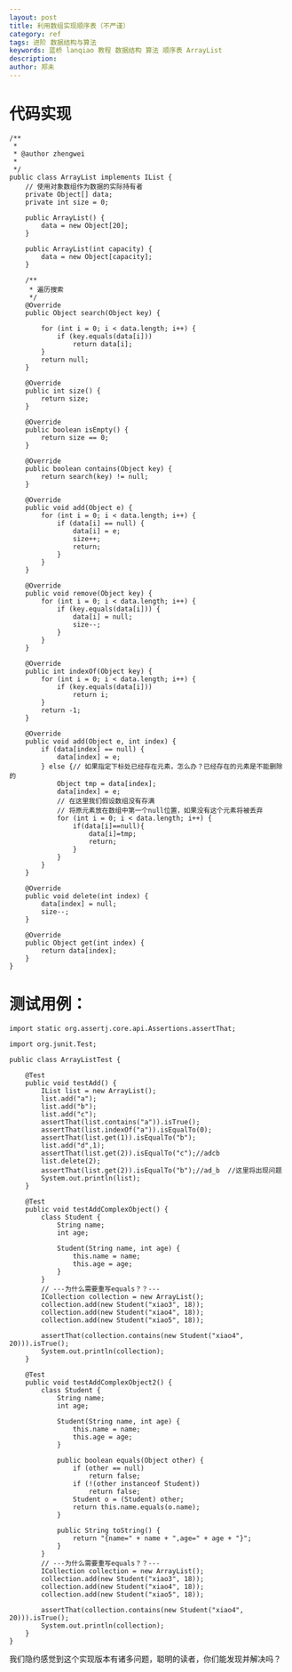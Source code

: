 ```yaml
---
layout: post
title: 利用数组实现顺序表（不严谨）
category: ref
tags: 进阶 数据结构与算法
keywords: 蓝桥 lanqiao 教程 数据结构 算法 顺序表 ArrayList
description: 
author: 郑未
---
```

# 代码实现

	/**
	 * 
	 * @author zhengwei
	 *
	 */
	public class ArrayList implements IList {
		// 使用对象数组作为数据的实际持有者
		private Object[] data;
		private int size = 0;

		public ArrayList() {
			data = new Object[20];
		}

		public ArrayList(int capacity) {
			data = new Object[capacity];
		}

		/**
		 * 遍历搜索
		 */
		@Override
		public Object search(Object key) {

			for (int i = 0; i < data.length; i++) {
				if (key.equals(data[i]))
					return data[i];
			}
			return null;
		}

		@Override
		public int size() {
			return size;
		}

		@Override
		public boolean isEmpty() {
			return size == 0;
		}

		@Override
		public boolean contains(Object key) {
			return search(key) != null;
		}

		@Override
		public void add(Object e) {
			for (int i = 0; i < data.length; i++) {
				if (data[i] == null) {
					data[i] = e;
					size++;
					return;
				}
			}
		}

		@Override
		public void remove(Object key) {
			for (int i = 0; i < data.length; i++) {
				if (key.equals(data[i])) {
					data[i] = null;
					size--;
				}
			}
		}

		@Override
		public int indexOf(Object key) {
			for (int i = 0; i < data.length; i++) {
				if (key.equals(data[i]))
					return i;
			}
			return -1;
		}

		@Override
		public void add(Object e, int index) {
			if (data[index] == null) {
				data[index] = e;
			} else {// 如果指定下标处已经存在元素，怎么办？已经存在的元素是不能删除的
				Object tmp = data[index];
				data[index] = e;
				// 在这里我们假设数组没有存满
				// 将原元素放在数组中第一个null位置，如果没有这个元素将被丢弃
				for (int i = 0; i < data.length; i++) {
					if(data[i]==null){
						data[i]=tmp;
						return;
					}
				}
			}
		}

		@Override
		public void delete(int index) {
			data[index] = null;
			size--;
		}

		@Override
		public Object get(int index) {
			return data[index];
		}
	}

# 测试用例：

	import static org.assertj.core.api.Assertions.assertThat;

	import org.junit.Test;

	public class ArrayListTest {

		@Test
		public void testAdd() {
			IList list = new ArrayList();
			list.add("a");
			list.add("b");
			list.add("c");
			assertThat(list.contains("a")).isTrue();
			assertThat(list.indexOf("a")).isEqualTo(0);
			assertThat(list.get(1)).isEqualTo("b");
			list.add("d",1);
			assertThat(list.get(2)).isEqualTo("c");//adcb
			list.delete(2);
			assertThat(list.get(2)).isEqualTo("b");//ad_b  //这里将出现问题
			System.out.println(list);
		}

		@Test
		public void testAddComplexObject() {
			class Student {
				String name;
				int age;

				Student(String name, int age) {
					this.name = name;
					this.age = age;
				}
			}
			// ---为什么需要重写equals？？---
			ICollection collection = new ArrayList();
			collection.add(new Student("xiao3", 18));
			collection.add(new Student("xiao4", 18));
			collection.add(new Student("xiao5", 18));

			assertThat(collection.contains(new Student("xiao4", 20))).isTrue();
			System.out.println(collection);
		}

		@Test
		public void testAddComplexObject2() {
			class Student {
				String name;
				int age;

				Student(String name, int age) {
					this.name = name;
					this.age = age;
				}

				public boolean equals(Object other) {
					if (other == null)
						return false;
					if (!(other instanceof Student))
						return false;
					Student o = (Student) other;
					return this.name.equals(o.name);
				}

				public String toString() {
					return "{name=" + name + ",age=" + age + "}";
				}
			}
			// ---为什么需要重写equals？？---
			ICollection collection = new ArrayList();
			collection.add(new Student("xiao3", 18));
			collection.add(new Student("xiao4", 18));
			collection.add(new Student("xiao5", 18));

			assertThat(collection.contains(new Student("xiao4", 20))).isTrue();
			System.out.println(collection);
		}
	}

我们隐约感觉到这个实现版本有诸多问题，聪明的读者，你们能发现并解决吗？